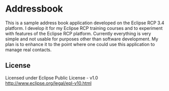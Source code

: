 # Addressbook

This is a sample address book application developed on the Eclipse RCP 3.4 platform.
I develop it for my Eclipse RCP training courses and to experiment with features of the Eclipse RCP platform.
Currently everything is very simple and not usable for purposes other than software development. My plan is to enhance it to the point where one could use this application to manage real contacts.

## License

Licensed under Eclipse Public License - v1.0
http://www.eclipse.org/legal/epl-v10.html